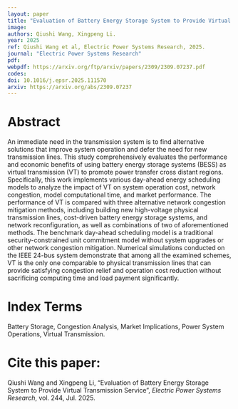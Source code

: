 ```yaml
---
layout: paper
title: "Evaluation of Battery Energy Storage System to Provide Virtual Transmission Service"
image: 
authors: Qiushi Wang, Xingpeng Li.
year: 2025
ref: Qiushi Wang et al, Electric Power Systems Research, 2025. 
journal: "Electric Power Systems Research"
pdf: 
webpdf: https://arxiv.org/ftp/arxiv/papers/2309/2309.07237.pdf
codes: 
doi: 10.1016/j.epsr.2025.111570
arxiv: https://arxiv.org/abs/2309.07237
---
```


# Abstract
An immediate need in the transmission system is to find alternative solutions that improve system operation and defer the need for new transmission lines. This study comprehensively evaluates the performance and economic benefits of using battery energy storage systems (BESS) as virtual transmission (VT) to promote power transfer cross distant regions. Specifically, this work implements various day-ahead energy scheduling models to analyze the impact of VT on system operation cost, network congestion, model computational time, and market performance. The performance of VT is compared with three alternative network congestion mitigation methods, including building new high-voltage physical transmission lines, cost-driven battery energy storage systems, and network reconfiguration, as well as combinations of two of aforementioned methods. The benchmark day-ahead scheduling model is a traditional security-constrained unit commitment model without system upgrades or other network congestion mitigation. Numerical simulations conducted on the IEEE 24-bus system demonstrate that among all the examined schemes, VT is the only one comparable to physical transmission lines that can provide satisfying congestion relief and operation cost reduction without sacrificing computing time and load payment significantly. 

# Index Terms
Battery Storage, Congestion Analysis, Market Implications, Power System Operations, Virtual Transmission.

# Cite this paper:
Qiushi Wang and Xingpeng Li, “Evaluation of Battery Energy Storage System to Provide Virtual Transmission Service”, *Electric Power Systems Research*, vol. 244, Jul. 2025.

